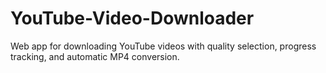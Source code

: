 # YouTube-Video-Downloader
Web app for downloading YouTube videos with quality selection, progress tracking, and automatic MP4 conversion.
